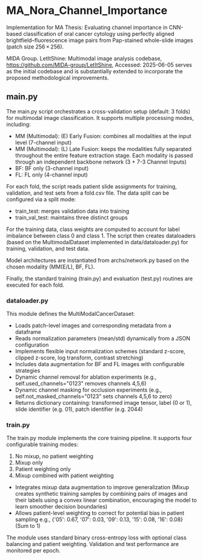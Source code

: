 # MA_Nora_Channel_Importance
Implementation for MA Thesis: Evaluating channel importance in CNN-based classification of oral cancer cytology using perfectly aligned brightfield–fluorescence image pairs from Pap-stained whole-slide images (patch size 256 × 256).

MIDA Group. LetItShine: Multimodal image analysis codebase, https://github.com/MIDA-group/LetItShine, Accessed: 2025-06-05 serves as the initial codebase and is substantially extended to incorporate the proposed methodological improvements.

## main.py
The main.py script orchestrates a cross-validation setup (default: 3 folds) for multimodal image classification. It supports multiple processing modes, including:
- MM (Multimodal): (E) Early Fusion: combines all modalities at the input level (7-channel input)
- MM (Multimodal): (L) Late Fusion: keeps the modalities fully separated throughout the entire feature extraction stage. Each modality is passed through an independent backbone network (3 + 7-3 Channel Inputs)
- BF: BF only (3-channel input)
- FL: FL only (4-channel input)

For each fold, the script reads patient slide assignments for training, validation, and test sets from a fold.csv file. The data split can be configured via a split mode:
- train_test: merges validation data into training
- train_val_test: maintains three distinct groups

For the training data, class weights are computed to account for label imbalance between class 0 and class 1. The script then creates dataloaders (based on the MultimodalDataset implemented in data/dataloader.py) for training, validation, and test data.

Model architectures are instantiated from archs/network.py based on the chosen modality (MM(E/L), BF, FL).

Finally, the standard training (train.py) and evaluation (test.py) routines are executed for each fold.

### dataloader.py
This module defines the MultiModalCancerDataset:
- Loads patch-level images and corresponding metadata from a dataframe
- Reads normalization parameters (mean/std) dynamically from a JSON configuration
- Implements flexible input normalization schemes (standard z-score, clipped z-score, log transform, contrast stretching)
- Includes data augmentation for BF and FL images with configurable strategies
- Dynamic channel removal for ablation experiments (e.g., self.used_channels="0123" removes channels 4,5,6)
- Dynamic channel masking for occlusion experiments (e.g., self.not_masked_channels="0123" sets channels 4,5,6 to zero)
- Returns dictionary containing: transformed image tensor, label (0 or 1), slide identifier (e.g. 01), patch identifier (e.g. 2044)

### train.py
The train.py module implements the core training pipeline. It supports four configurable training modes:
  1) No mixup, no patient weighting
  2) Mixup only 
  3) Patient weighting only
  4) Mixup combined with patient weighting
- Integrates mixup data augmentation to improve generalization (Mixup creates synthetic training samples by combining pairs of images and their labels using a convex linear combination, encouraging the model to learn smoother decision boundaries)
- Allows patient-level weighting to correct for potential bias in patient sampling e.g., {'05': 0.67, '07': 0.03, '09': 0.13, '15': 0.08, '16': 0.08} (Sum to 1)

The module uses standard binary cross-entropy loss with optional class balancing and patient weighting. Validation and test performance are monitored per epoch.






